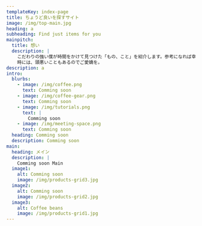 ```yaml
---
templateKey: index-page
title: ちょうど良いを探すサイト
image: /img/top-main.jpg
heading: a
subheading: Find just items for you
mainpitch:
  title: 想い
  description: |
    こだわりの強い僕が時間をかけて見つけた「もの、こと」を紹介します。参考になれば幸いです。  
    時には、頭悪いこともあるのでご愛嬌を。
description: a
intro:
  blurbs:
    - image: /img/coffee.png
      text: Comming soon
    - image: /img/coffee-gear.png
      text: Comming soon
    - image: /img/tutorials.png
      text: |
        Comming soon
    - image: /img/meeting-space.png
      text: Comming soon
  heading: Comming soon
  description: Comming soon
main:
  heading: メイン
  description: |
    Comming soon Main
  image1:
    alt: Comming soon
    image: /img/products-grid3.jpg
  image2:
    alt: Comming soon
    image: /img/products-grid2.jpg
  image3:
    alt: Coffee beans
    image: /img/products-grid1.jpg
---
```


